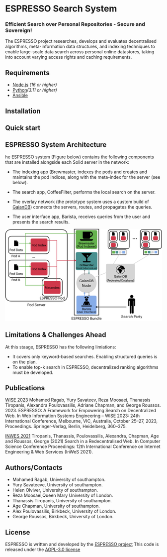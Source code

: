 # ESPRESSO Search System

### Efficient Search over Personal Repositories - Secure and Sovereign!

The ESPRESSO project researches, develops and evaluates decentralised algorithms, meta-information data structures, and indexing techniques to enable large-scale data search across personal online datastores, taking into account varying access rights and caching requirements.


## Requirements

* [Node.js](https://nodejs.org/en/) _(16 or higher)_
* [Python](https://www.python.org/downloads/release/python-3110/)_(3.11 or higher)_
* [Ansible](https://docs.ansible.com/ansible/latest/installation_guide/intro_installation.html)

## Installation


## Quick start

## ESPRESSO System Architecture

he ESPRESSO system (Figure below) contains the following components that are installed alongside each Solid server in the network:

* The indexing app (Brewmaster, indexes the pods and creates and maintains the pod indices, along with the meta-index for the server (see below). 

* The search app, CoffeeFilter, performs the
local search on the server. 

* The overlay network (the prototype system uses a custom build of
[GaianDB](https://github.com/gaiandb/gaiandb)) connects the servers, routes, and propagates the queries.

* The user interface app, Barista, receives queries from the user and presents the search results.


![](./Documentation/imgs/ESPRESSOArchitecture.png)

## Limitations & Challenges Ahead
At this staage, ESPRESSO has the following limiations:

* It covers only keyword-based searches. Enabling structured queries is on the plan.
* To enable top-k search in ESPRESSO, decentralized ranking algorithms must be developed.


## Publications
[WISE 2023](https://doi.org/10.1007/978-981-99-7254-8_28)
    Mohamed Ragab, Yury Savateev, Reza Moosaei, Thanassis Tiropanis, Alexandra Poulovassilis, Adriane Chapman, and George Roussos. 2023. ESPRESSO: A Framework for&nbsp;Empowering Search on&nbsp;Decentralized Web. In Web Information Systems Engineering – WISE 2023: 24th International Conference, Melbourne, VIC, Australia, October 25–27, 2023, Proceedings. Springer-Verlag, Berlin, Heidelberg, 360–375.

[INWES 2021](https://eprints.soton.ac.uk/453937/)
    Tiropanis, Thanassis, Poulovassilis, Alexandra, Chapman, Age and Roussos, George (2021) Search in a Redecentralised Web. In Computer Science Conference Proceedings: 12th International Conference on Internet Engineering &amp; Web Services (InWeS 2021).


## Authors/Contacts

* Mohamed Ragab, University of southampton.
* Yury Savateeve, University of southampton.
* Helen Olviver, University of southampton.
* Reza Moosaei,Queen Mary University of London.
* Thanassis Tiropanis, University of southampton. 
* Age Chapman, University of southampton.
* Alex Poulovassilis, Birkbeck, University of London.
* George Roussos, Birkbeck, University of London.

## License
ESPRESSO is written and developed by the [ESPRESSO project](https://espressoproject.org/) 
This code is released under the [AGPL-3.0 license](https://github.com/espressogroup/ESPRESSO/blob/main/LICENSE)